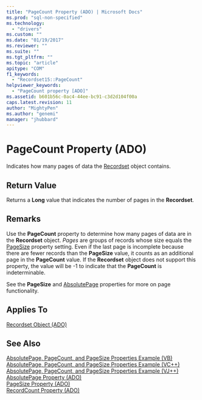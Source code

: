 ```yaml
---
title: "PageCount Property (ADO) | Microsoft Docs"
ms.prod: "sql-non-specified"
ms.technology:
  - "drivers"
ms.custom: ""
ms.date: "01/19/2017"
ms.reviewer: ""
ms.suite: ""
ms.tgt_pltfrm: ""
ms.topic: "article"
apitype: "COM"
f1_keywords: 
  - "Recordset15::PageCount"
helpviewer_keywords: 
  - "PageCount property [ADO]"
ms.assetid: b601b56c-0ac4-44ee-bc91-c3d2d104f00a
caps.latest.revision: 11
author: "MightyPen"
ms.author: "genemi"
manager: "jhubbard"
---
```

# PageCount Property (ADO)
Indicates how many pages of data the [Recordset](../../../ado/reference/ado-api/recordset-object-ado.md) object contains.  
  
## Return Value  
 Returns a **Long** value that indicates the number of pages in the **Recordset**.  
  
## Remarks  
 Use the **PageCount** property to determine how many pages of data are in the **Recordset** object. *Pages* are groups of records whose size equals the [PageSize](../../../ado/reference/ado-api/pagesize-property-ado.md) property setting. Even if the last page is incomplete because there are fewer records than the **PageSize** value, it counts as an additional page in the **PageCount** value. If the **Recordset** object does not support this property, the value will be -1 to indicate that the **PageCount** is indeterminable.  
  
 See the **PageSize** and [AbsolutePage](../../../ado/reference/ado-api/absolutepage-property-ado.md) properties for more on page functionality.  
  
## Applies To  
 [Recordset Object (ADO)](../../../ado/reference/ado-api/recordset-object-ado.md)  
  
## See Also  
 [AbsolutePage, PageCount, and PageSize Properties Example (VB)](../../../ado/reference/ado-api/absolutepage-pagecount-and-pagesize-properties-example-vb.md)   
 [AbsolutePage, PageCount, and PageSize Properties Example (VC++)](../../../ado/reference/ado-api/absolutepage-pagecount-and-pagesize-properties-example-vc.md)   
 [AbsolutePage, PageCount, and PageSize Properties Example (VJ++)](../../../ado/reference/ado-api/absolutepage-pagecount-and-pagesize-properties-example-vj.md)   
 [AbsolutePage Property (ADO)](../../../ado/reference/ado-api/absolutepage-property-ado.md)   
 [PageSize Property (ADO)](../../../ado/reference/ado-api/pagesize-property-ado.md)   
 [RecordCount Property (ADO)](../../../ado/reference/ado-api/recordcount-property-ado.md)